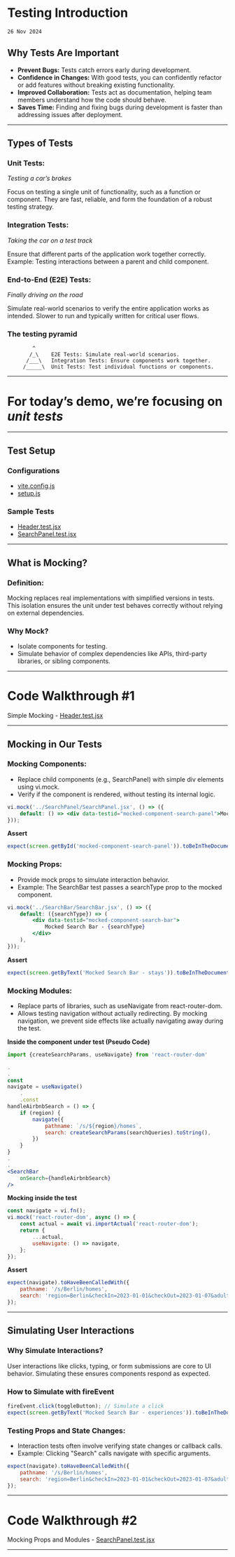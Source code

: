 # Testing Introduction

`26 Nov 2024`

## Why Tests Are Important

- **Prevent Bugs:** Tests catch errors early during development.
- **Confidence in Changes:** With good tests, you can confidently refactor or add features without breaking existing
  functionality.
- **Improved Collaboration:** Tests act as documentation, helping team members understand how the code should behave.
- **Saves Time:** Finding and fixing bugs during development is faster than addressing issues after deployment.

---

## Types of Tests

### Unit Tests:

_Testing a car’s brakes_

Focus on testing a single unit of functionality, such as a function or component.
They are fast, reliable, and form the foundation of a robust testing strategy.

### Integration Tests:

_Taking the car on a test track_

Ensure that different parts of the application work together correctly.
Example: Testing interactions between a parent and child component.

### End-to-End (E2E) Tests:

_Finally driving on the road_

Simulate real-world scenarios to verify the entire application works as intended.
Slower to run and typically written for critical user flows.

### The testing pyramid

```
        ^  
       /_\    E2E Tests: Simulate real-world scenarios.
      /___\   Integration Tests: Ensure components work together.
     /_____\  Unit Tests: Test individual functions or components.
```

---

<h1> For today’s demo, we’re focusing on <i>unit tests</i> </h1>

---

## Test Setup

### Configurations

- [vite.config.js](../vite.config.js)
- [setup.js](../src/tests/setup.js)

### Sample Tests

- [Header.test.jsx](../src/components/Header/Header.test.jsx)
- [SearchPanel.test.jsx](../src/components/SearchPanel/SearchPanel.test.jsx)

---

## What is Mocking?

### Definition:

Mocking replaces real implementations with simplified versions in tests.
This isolation ensures the unit under test behaves correctly without relying on external dependencies.

### Why Mock?

- Isolate components for testing.
- Simulate behavior of complex dependencies like APIs, third-party libraries, or sibling components.

---
<h1>Code Walkthrough #1</h1>

Simple Mocking - [Header.test.jsx](../src/components/Header/Header.test.jsx)

---

## Mocking in Our Tests

### Mocking Components:

- Replace child components (e.g., SearchPanel) with simple div elements using vi.mock.
- Verify if the component is rendered, without testing its internal logic.

```jsx
vi.mock('../SearchPanel/SearchPanel.jsx', () => ({
    default: () => <div data-testid="mocked-component-search-panel">Mocked Search Panel</div>,
}));
```

**Assert**

```jsx
expect(screen.getById('mocked-component-search-panel')).toBeInTheDocument();
```

### Mocking Props:

- Provide mock props to simulate interaction behavior.
- Example: The SearchBar test passes a searchType prop to the mocked component.

```jsx
vi.mock('../SearchBar/SearchBar.jsx', () => ({
    default: ({searchType}) => (
        <div data-testid="mocked-component-search-bar">
            Mocked Search Bar - {searchType}
        </div>
    ),
}));
```

**Assert**

```jsx
expect(screen.getByText('Mocked Search Bar - stays')).toBeInTheDocument();
```

### Mocking Modules:

- Replace parts of libraries, such as useNavigate from react-router-dom.
- Allows testing navigation without actually redirecting. By mocking navigation, we prevent side effects like actually
  navigating away during the test.

**Inside the component under test (Pseudo Code)**

```jsx
import {createSearchParams, useNavigate} from 'react-router-dom'

.
.
const
navigate = useNavigate()
    .
    .const
handleAirbnbSearch = () => {
    if (region) {
        navigate({
            pathname: `/s/${region}/homes`,
            search: createSearchParams(searchQueries).toString(),
        })
    }
}
.
.
<SearchBar
    onSearch={handleAirbnbSearch}
/>
```

**Mocking inside the test**

```jsx
const navigate = vi.fn();
vi.mock('react-router-dom', async () => {
    const actual = await vi.importActual('react-router-dom');
    return {
        ...actual,
        useNavigate: () => navigate,
    };
});
```

**Assert**

```jsx
expect(navigate).toHaveBeenCalledWith({
    pathname: '/s/Berlin/homes',
    search: 'region=Berlin&checkIn=2023-01-01&checkOut=2023-01-07&adults=4&children=3&infants=2&pets=1',
});
```

---

## Simulating User Interactions

### Why Simulate Interactions?

User interactions like clicks, typing, or form submissions are core to UI behavior.
Simulating these ensures components respond as expected.

### How to Simulate with fireEvent

```jsx
fireEvent.click(toggleButton); // Simulate a click
expect(screen.getByText('Mocked Search Bar - experiences')).toBeInTheDocument();
```

### Testing Props and State Changes:

- Interaction tests often involve verifying state changes or callback calls.
- Example: Clicking "Search" calls navigate with specific arguments.

```jsx
expect(navigate).toHaveBeenCalledWith({
    pathname: '/s/Berlin/homes',
    search: 'region=Berlin&checkIn=2023-01-01&checkOut=2023-01-07&adults=4&children=3&infants=2&pets=1',
});
```

---
<h1>Code Walkthrough #2</h1>

Mocking Props and
Modules - [SearchPanel.test.jsx](../src/components/SearchPanel/SearchPanel.test.jsx)

---